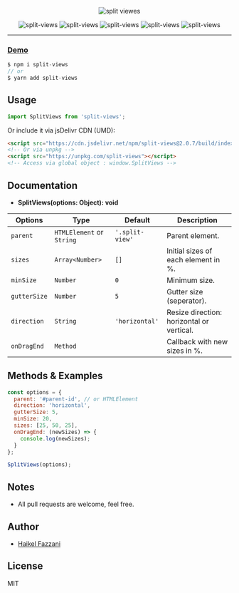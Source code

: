 <p align="center">
<img src="https://i.ibb.co/X7hHvx7/Split-Views.png" alt="split viewes"/>
</p>

<div align="center" style="width:100%; text-align:center;">
<img src="https://badgen.net/bundlephobia/minzip/split-views" alt="split-views" />
  <img src="https://badgen.net/bundlephobia/dependency-count/split-views" alt="split-views" />
  <img src="https://badgen.net/npm/v/split-views" alt="split-views" />
  <img src="https://badgen.net/npm/dt/split-views" alt="split-views" />
  <img src="https://data.jsdelivr.com/v1/package/npm/split-views/badge" alt="split-views"/>
</div>  

<hr />  

### [Demo](https://split-views.netlify.app/)

```js
$ npm i split-views
// or
$ yarn add split-views
```

## Usage
```js
import SplitViews from 'split-views';
```

Or include it via jsDelivr CDN (UMD):
```html
<script src="https://cdn.jsdelivr.net/npm/split-views@2.0.7/build/index.umd.min.js"></script>
<!-- Or via unpkg -->
<script src="https://unpkg.com/split-views"></script>
<!-- Access via global object : window.SplitViews -->
```

## Documentation

- **SplitViews(options: Object): void**  

| Options      | Type                          | Default        | Description                                 |
| ------------ | ----------------------------- | -------------- | ------------------------------------------- |
| `parent`     | `HTMLElement` or `String`  | `'.split-view'` | Parent element.                             |
| `sizes`      | `Array<Number>`               | `[]`           | Initial sizes of each element in %.         |
| `minSize`    | `Number`                      | `0`           | Minimum size.                               |
| `gutterSize` | `Number`                      | `5`            | Gutter size (seperator).                    |
| `direction`  | `String`                      | `'horizontal'`   | Resize direction: horizontal or vertical. |
| `onDragEnd`  | `Method`                      |                | Callback with new sizes in %.               |

## Methods & Examples
```js
const options = {
  parent: '#parent-id', // or HTMLElement
  direction: 'horizontal',
  gutterSize: 5,
  minSize: 20,
  sizes: [25, 50, 25],
  onDragEnd: (newSizes) => {
    console.log(newSizes);
  }
};

SplitViews(options);
```

## Notes
- All pull requests are welcome, feel free.

## Author
- [Haikel Fazzani](https://github.com/haikelfazzani)

## License
MIT